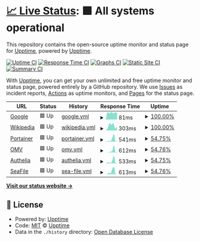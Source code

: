 # [📈 Live Status](https://upptime.github.io/upptime): <!--live status--> **🟩 All systems operational**

This repository contains the open-source uptime monitor and status page for [Upptime](https://upptime.js.org), powered by [Upptime](https://github.com/upptime/upptime).

[![Uptime CI](https://github.com/khadanja/upptime/workflows/Uptime%20CI/badge.svg)](https://github.com/khadanja/upptime/actions?query=workflow%3A%22Uptime+CI%22)
[![Response Time CI](https://github.com/khadanja/upptime/workflows/Response%20Time%20CI/badge.svg)](https://github.com/khadanja/upptime/actions?query=workflow%3A%22Response+Time+CI%22)
[![Graphs CI](https://github.com/khadanja/upptime/workflows/Graphs%20CI/badge.svg)](https://github.com/khadanja/upptime/actions?query=workflow%3A%22Graphs+CI%22)
[![Static Site CI](https://github.com/khadanja/upptime/workflows/Static%20Site%20CI/badge.svg)](https://github.com/khadanja/upptime/actions?query=workflow%3A%22Static+Site+CI%22)
[![Summary CI](https://github.com/khadanja/upptime/workflows/Summary%20CI/badge.svg)](https://github.com/khadanja/upptime/actions?query=workflow%3A%22Summary+CI%22)

With [Upptime](https://upptime.js.org), you can get your own unlimited and free uptime monitor and status page, powered entirely by a GitHub repository. We use [Issues](https://github.com/upptime/upptime/issues) as incident reports, [Actions](https://github.com/khadanja/upptime/actions) as uptime monitors, and [Pages](https://upptime.github.io/upptime) for the status page.

<!--start: status pages-->
<!-- This summary is generated by Upptime (https://github.com/upptime/upptime) -->
<!-- Do not edit this manually, your changes will be overwritten -->
<!-- prettier-ignore -->
| URL | Status | History | Response Time | Uptime |
| --- | ------ | ------- | ------------- | ------ |
| <img alt="" src="https://icons.duckduckgo.com/ip3/www.google.com.ico" height="13"> [Google](https://www.google.com) | 🟩 Up | [google.yml](https://github.com/khadanja/upptime/commits/HEAD/history/google.yml) | <details><summary><img alt="Response time graph" src="./graphs/google/response-time-week.png" height="20"> 81ms</summary><br><a href="https://khadanja.github.io/upptime/history/google"><img alt="Response time 81" src="https://img.shields.io/endpoint?url=https%3A%2F%2Fraw.githubusercontent.com%2Fkhadanja%2Fupptime%2FHEAD%2Fapi%2Fgoogle%2Fresponse-time.json"></a><br><a href="https://khadanja.github.io/upptime/history/google"><img alt="24-hour response time 81" src="https://img.shields.io/endpoint?url=https%3A%2F%2Fraw.githubusercontent.com%2Fkhadanja%2Fupptime%2FHEAD%2Fapi%2Fgoogle%2Fresponse-time-day.json"></a><br><a href="https://khadanja.github.io/upptime/history/google"><img alt="7-day response time 81" src="https://img.shields.io/endpoint?url=https%3A%2F%2Fraw.githubusercontent.com%2Fkhadanja%2Fupptime%2FHEAD%2Fapi%2Fgoogle%2Fresponse-time-week.json"></a><br><a href="https://khadanja.github.io/upptime/history/google"><img alt="30-day response time 81" src="https://img.shields.io/endpoint?url=https%3A%2F%2Fraw.githubusercontent.com%2Fkhadanja%2Fupptime%2FHEAD%2Fapi%2Fgoogle%2Fresponse-time-month.json"></a><br><a href="https://khadanja.github.io/upptime/history/google"><img alt="1-year response time 81" src="https://img.shields.io/endpoint?url=https%3A%2F%2Fraw.githubusercontent.com%2Fkhadanja%2Fupptime%2FHEAD%2Fapi%2Fgoogle%2Fresponse-time-year.json"></a></details> | <details><summary><a href="https://khadanja.github.io/upptime/history/google">100.00%</a></summary><a href="https://khadanja.github.io/upptime/history/google"><img alt="All-time uptime 100.00%" src="https://img.shields.io/endpoint?url=https%3A%2F%2Fraw.githubusercontent.com%2Fkhadanja%2Fupptime%2FHEAD%2Fapi%2Fgoogle%2Fuptime.json"></a><br><a href="https://khadanja.github.io/upptime/history/google"><img alt="24-hour uptime 100.00%" src="https://img.shields.io/endpoint?url=https%3A%2F%2Fraw.githubusercontent.com%2Fkhadanja%2Fupptime%2FHEAD%2Fapi%2Fgoogle%2Fuptime-day.json"></a><br><a href="https://khadanja.github.io/upptime/history/google"><img alt="7-day uptime 100.00%" src="https://img.shields.io/endpoint?url=https%3A%2F%2Fraw.githubusercontent.com%2Fkhadanja%2Fupptime%2FHEAD%2Fapi%2Fgoogle%2Fuptime-week.json"></a><br><a href="https://khadanja.github.io/upptime/history/google"><img alt="30-day uptime 100.00%" src="https://img.shields.io/endpoint?url=https%3A%2F%2Fraw.githubusercontent.com%2Fkhadanja%2Fupptime%2FHEAD%2Fapi%2Fgoogle%2Fuptime-month.json"></a><br><a href="https://khadanja.github.io/upptime/history/google"><img alt="1-year uptime 100.00%" src="https://img.shields.io/endpoint?url=https%3A%2F%2Fraw.githubusercontent.com%2Fkhadanja%2Fupptime%2FHEAD%2Fapi%2Fgoogle%2Fuptime-year.json"></a></details>
| <img alt="" src="https://icons.duckduckgo.com/ip3/en.wikipedia.org.ico" height="13"> [Wikipedia](https://en.wikipedia.org) | 🟩 Up | [wikipedia.yml](https://github.com/khadanja/upptime/commits/HEAD/history/wikipedia.yml) | <details><summary><img alt="Response time graph" src="./graphs/wikipedia/response-time-week.png" height="20"> 303ms</summary><br><a href="https://khadanja.github.io/upptime/history/wikipedia"><img alt="Response time 303" src="https://img.shields.io/endpoint?url=https%3A%2F%2Fraw.githubusercontent.com%2Fkhadanja%2Fupptime%2FHEAD%2Fapi%2Fwikipedia%2Fresponse-time.json"></a><br><a href="https://khadanja.github.io/upptime/history/wikipedia"><img alt="24-hour response time 303" src="https://img.shields.io/endpoint?url=https%3A%2F%2Fraw.githubusercontent.com%2Fkhadanja%2Fupptime%2FHEAD%2Fapi%2Fwikipedia%2Fresponse-time-day.json"></a><br><a href="https://khadanja.github.io/upptime/history/wikipedia"><img alt="7-day response time 303" src="https://img.shields.io/endpoint?url=https%3A%2F%2Fraw.githubusercontent.com%2Fkhadanja%2Fupptime%2FHEAD%2Fapi%2Fwikipedia%2Fresponse-time-week.json"></a><br><a href="https://khadanja.github.io/upptime/history/wikipedia"><img alt="30-day response time 303" src="https://img.shields.io/endpoint?url=https%3A%2F%2Fraw.githubusercontent.com%2Fkhadanja%2Fupptime%2FHEAD%2Fapi%2Fwikipedia%2Fresponse-time-month.json"></a><br><a href="https://khadanja.github.io/upptime/history/wikipedia"><img alt="1-year response time 303" src="https://img.shields.io/endpoint?url=https%3A%2F%2Fraw.githubusercontent.com%2Fkhadanja%2Fupptime%2FHEAD%2Fapi%2Fwikipedia%2Fresponse-time-year.json"></a></details> | <details><summary><a href="https://khadanja.github.io/upptime/history/wikipedia">100.00%</a></summary><a href="https://khadanja.github.io/upptime/history/wikipedia"><img alt="All-time uptime 100.00%" src="https://img.shields.io/endpoint?url=https%3A%2F%2Fraw.githubusercontent.com%2Fkhadanja%2Fupptime%2FHEAD%2Fapi%2Fwikipedia%2Fuptime.json"></a><br><a href="https://khadanja.github.io/upptime/history/wikipedia"><img alt="24-hour uptime 100.00%" src="https://img.shields.io/endpoint?url=https%3A%2F%2Fraw.githubusercontent.com%2Fkhadanja%2Fupptime%2FHEAD%2Fapi%2Fwikipedia%2Fuptime-day.json"></a><br><a href="https://khadanja.github.io/upptime/history/wikipedia"><img alt="7-day uptime 100.00%" src="https://img.shields.io/endpoint?url=https%3A%2F%2Fraw.githubusercontent.com%2Fkhadanja%2Fupptime%2FHEAD%2Fapi%2Fwikipedia%2Fuptime-week.json"></a><br><a href="https://khadanja.github.io/upptime/history/wikipedia"><img alt="30-day uptime 100.00%" src="https://img.shields.io/endpoint?url=https%3A%2F%2Fraw.githubusercontent.com%2Fkhadanja%2Fupptime%2FHEAD%2Fapi%2Fwikipedia%2Fuptime-month.json"></a><br><a href="https://khadanja.github.io/upptime/history/wikipedia"><img alt="1-year uptime 100.00%" src="https://img.shields.io/endpoint?url=https%3A%2F%2Fraw.githubusercontent.com%2Fkhadanja%2Fupptime%2FHEAD%2Fapi%2Fwikipedia%2Fuptime-year.json"></a></details>
| <img alt="" src="https://icons.duckduckgo.com/ip3/p.orionstark.tk.ico" height="13"> [Portainer](https://p.orionstark.tk) | 🟩 Up | [portainer.yml](https://github.com/khadanja/upptime/commits/HEAD/history/portainer.yml) | <details><summary><img alt="Response time graph" src="./graphs/portainer/response-time-week.png" height="20"> 541ms</summary><br><a href="https://khadanja.github.io/upptime/history/portainer"><img alt="Response time 541" src="https://img.shields.io/endpoint?url=https%3A%2F%2Fraw.githubusercontent.com%2Fkhadanja%2Fupptime%2FHEAD%2Fapi%2Fportainer%2Fresponse-time.json"></a><br><a href="https://khadanja.github.io/upptime/history/portainer"><img alt="24-hour response time 541" src="https://img.shields.io/endpoint?url=https%3A%2F%2Fraw.githubusercontent.com%2Fkhadanja%2Fupptime%2FHEAD%2Fapi%2Fportainer%2Fresponse-time-day.json"></a><br><a href="https://khadanja.github.io/upptime/history/portainer"><img alt="7-day response time 541" src="https://img.shields.io/endpoint?url=https%3A%2F%2Fraw.githubusercontent.com%2Fkhadanja%2Fupptime%2FHEAD%2Fapi%2Fportainer%2Fresponse-time-week.json"></a><br><a href="https://khadanja.github.io/upptime/history/portainer"><img alt="30-day response time 541" src="https://img.shields.io/endpoint?url=https%3A%2F%2Fraw.githubusercontent.com%2Fkhadanja%2Fupptime%2FHEAD%2Fapi%2Fportainer%2Fresponse-time-month.json"></a><br><a href="https://khadanja.github.io/upptime/history/portainer"><img alt="1-year response time 541" src="https://img.shields.io/endpoint?url=https%3A%2F%2Fraw.githubusercontent.com%2Fkhadanja%2Fupptime%2FHEAD%2Fapi%2Fportainer%2Fresponse-time-year.json"></a></details> | <details><summary><a href="https://khadanja.github.io/upptime/history/portainer">54.75%</a></summary><a href="https://khadanja.github.io/upptime/history/portainer"><img alt="All-time uptime 54.75%" src="https://img.shields.io/endpoint?url=https%3A%2F%2Fraw.githubusercontent.com%2Fkhadanja%2Fupptime%2FHEAD%2Fapi%2Fportainer%2Fuptime.json"></a><br><a href="https://khadanja.github.io/upptime/history/portainer"><img alt="24-hour uptime 54.75%" src="https://img.shields.io/endpoint?url=https%3A%2F%2Fraw.githubusercontent.com%2Fkhadanja%2Fupptime%2FHEAD%2Fapi%2Fportainer%2Fuptime-day.json"></a><br><a href="https://khadanja.github.io/upptime/history/portainer"><img alt="7-day uptime 54.75%" src="https://img.shields.io/endpoint?url=https%3A%2F%2Fraw.githubusercontent.com%2Fkhadanja%2Fupptime%2FHEAD%2Fapi%2Fportainer%2Fuptime-week.json"></a><br><a href="https://khadanja.github.io/upptime/history/portainer"><img alt="30-day uptime 54.75%" src="https://img.shields.io/endpoint?url=https%3A%2F%2Fraw.githubusercontent.com%2Fkhadanja%2Fupptime%2FHEAD%2Fapi%2Fportainer%2Fuptime-month.json"></a><br><a href="https://khadanja.github.io/upptime/history/portainer"><img alt="1-year uptime 54.75%" src="https://img.shields.io/endpoint?url=https%3A%2F%2Fraw.githubusercontent.com%2Fkhadanja%2Fupptime%2FHEAD%2Fapi%2Fportainer%2Fuptime-year.json"></a></details>
| <img alt="" src="https://icons.duckduckgo.com/ip3/orionstark.tk.ico" height="13"> [OMV](https://orionstark.tk) | 🟩 Up | [omv.yml](https://github.com/khadanja/upptime/commits/HEAD/history/omv.yml) | <details><summary><img alt="Response time graph" src="./graphs/omv/response-time-week.png" height="20"> 612ms</summary><br><a href="https://khadanja.github.io/upptime/history/omv"><img alt="Response time 612" src="https://img.shields.io/endpoint?url=https%3A%2F%2Fraw.githubusercontent.com%2Fkhadanja%2Fupptime%2FHEAD%2Fapi%2Fomv%2Fresponse-time.json"></a><br><a href="https://khadanja.github.io/upptime/history/omv"><img alt="24-hour response time 612" src="https://img.shields.io/endpoint?url=https%3A%2F%2Fraw.githubusercontent.com%2Fkhadanja%2Fupptime%2FHEAD%2Fapi%2Fomv%2Fresponse-time-day.json"></a><br><a href="https://khadanja.github.io/upptime/history/omv"><img alt="7-day response time 612" src="https://img.shields.io/endpoint?url=https%3A%2F%2Fraw.githubusercontent.com%2Fkhadanja%2Fupptime%2FHEAD%2Fapi%2Fomv%2Fresponse-time-week.json"></a><br><a href="https://khadanja.github.io/upptime/history/omv"><img alt="30-day response time 612" src="https://img.shields.io/endpoint?url=https%3A%2F%2Fraw.githubusercontent.com%2Fkhadanja%2Fupptime%2FHEAD%2Fapi%2Fomv%2Fresponse-time-month.json"></a><br><a href="https://khadanja.github.io/upptime/history/omv"><img alt="1-year response time 612" src="https://img.shields.io/endpoint?url=https%3A%2F%2Fraw.githubusercontent.com%2Fkhadanja%2Fupptime%2FHEAD%2Fapi%2Fomv%2Fresponse-time-year.json"></a></details> | <details><summary><a href="https://khadanja.github.io/upptime/history/omv">54.76%</a></summary><a href="https://khadanja.github.io/upptime/history/omv"><img alt="All-time uptime 54.76%" src="https://img.shields.io/endpoint?url=https%3A%2F%2Fraw.githubusercontent.com%2Fkhadanja%2Fupptime%2FHEAD%2Fapi%2Fomv%2Fuptime.json"></a><br><a href="https://khadanja.github.io/upptime/history/omv"><img alt="24-hour uptime 54.76%" src="https://img.shields.io/endpoint?url=https%3A%2F%2Fraw.githubusercontent.com%2Fkhadanja%2Fupptime%2FHEAD%2Fapi%2Fomv%2Fuptime-day.json"></a><br><a href="https://khadanja.github.io/upptime/history/omv"><img alt="7-day uptime 54.76%" src="https://img.shields.io/endpoint?url=https%3A%2F%2Fraw.githubusercontent.com%2Fkhadanja%2Fupptime%2FHEAD%2Fapi%2Fomv%2Fuptime-week.json"></a><br><a href="https://khadanja.github.io/upptime/history/omv"><img alt="30-day uptime 54.76%" src="https://img.shields.io/endpoint?url=https%3A%2F%2Fraw.githubusercontent.com%2Fkhadanja%2Fupptime%2FHEAD%2Fapi%2Fomv%2Fuptime-month.json"></a><br><a href="https://khadanja.github.io/upptime/history/omv"><img alt="1-year uptime 54.76%" src="https://img.shields.io/endpoint?url=https%3A%2F%2Fraw.githubusercontent.com%2Fkhadanja%2Fupptime%2FHEAD%2Fapi%2Fomv%2Fuptime-year.json"></a></details>
| <img alt="" src="https://icons.duckduckgo.com/ip3/au.orionstark.tk.ico" height="13"> [Authelia](https://au.orionstark.tk) | 🟩 Up | [authelia.yml](https://github.com/khadanja/upptime/commits/HEAD/history/authelia.yml) | <details><summary><img alt="Response time graph" src="./graphs/authelia/response-time-week.png" height="20"> 533ms</summary><br><a href="https://khadanja.github.io/upptime/history/authelia"><img alt="Response time 533" src="https://img.shields.io/endpoint?url=https%3A%2F%2Fraw.githubusercontent.com%2Fkhadanja%2Fupptime%2FHEAD%2Fapi%2Fauthelia%2Fresponse-time.json"></a><br><a href="https://khadanja.github.io/upptime/history/authelia"><img alt="24-hour response time 533" src="https://img.shields.io/endpoint?url=https%3A%2F%2Fraw.githubusercontent.com%2Fkhadanja%2Fupptime%2FHEAD%2Fapi%2Fauthelia%2Fresponse-time-day.json"></a><br><a href="https://khadanja.github.io/upptime/history/authelia"><img alt="7-day response time 533" src="https://img.shields.io/endpoint?url=https%3A%2F%2Fraw.githubusercontent.com%2Fkhadanja%2Fupptime%2FHEAD%2Fapi%2Fauthelia%2Fresponse-time-week.json"></a><br><a href="https://khadanja.github.io/upptime/history/authelia"><img alt="30-day response time 533" src="https://img.shields.io/endpoint?url=https%3A%2F%2Fraw.githubusercontent.com%2Fkhadanja%2Fupptime%2FHEAD%2Fapi%2Fauthelia%2Fresponse-time-month.json"></a><br><a href="https://khadanja.github.io/upptime/history/authelia"><img alt="1-year response time 533" src="https://img.shields.io/endpoint?url=https%3A%2F%2Fraw.githubusercontent.com%2Fkhadanja%2Fupptime%2FHEAD%2Fapi%2Fauthelia%2Fresponse-time-year.json"></a></details> | <details><summary><a href="https://khadanja.github.io/upptime/history/authelia">54.75%</a></summary><a href="https://khadanja.github.io/upptime/history/authelia"><img alt="All-time uptime 54.75%" src="https://img.shields.io/endpoint?url=https%3A%2F%2Fraw.githubusercontent.com%2Fkhadanja%2Fupptime%2FHEAD%2Fapi%2Fauthelia%2Fuptime.json"></a><br><a href="https://khadanja.github.io/upptime/history/authelia"><img alt="24-hour uptime 54.75%" src="https://img.shields.io/endpoint?url=https%3A%2F%2Fraw.githubusercontent.com%2Fkhadanja%2Fupptime%2FHEAD%2Fapi%2Fauthelia%2Fuptime-day.json"></a><br><a href="https://khadanja.github.io/upptime/history/authelia"><img alt="7-day uptime 54.75%" src="https://img.shields.io/endpoint?url=https%3A%2F%2Fraw.githubusercontent.com%2Fkhadanja%2Fupptime%2FHEAD%2Fapi%2Fauthelia%2Fuptime-week.json"></a><br><a href="https://khadanja.github.io/upptime/history/authelia"><img alt="30-day uptime 54.75%" src="https://img.shields.io/endpoint?url=https%3A%2F%2Fraw.githubusercontent.com%2Fkhadanja%2Fupptime%2FHEAD%2Fapi%2Fauthelia%2Fuptime-month.json"></a><br><a href="https://khadanja.github.io/upptime/history/authelia"><img alt="1-year uptime 54.75%" src="https://img.shields.io/endpoint?url=https%3A%2F%2Fraw.githubusercontent.com%2Fkhadanja%2Fupptime%2FHEAD%2Fapi%2Fauthelia%2Fuptime-year.json"></a></details>
| <img alt="" src="https://icons.duckduckgo.com/ip3/sf.orionstark.tk.ico" height="13"> [SeaFile](https://sf.orionstark.tk) | 🟩 Up | [sea-file.yml](https://github.com/khadanja/upptime/commits/HEAD/history/sea-file.yml) | <details><summary><img alt="Response time graph" src="./graphs/sea-file/response-time-week.png" height="20"> 613ms</summary><br><a href="https://khadanja.github.io/upptime/history/sea-file"><img alt="Response time 613" src="https://img.shields.io/endpoint?url=https%3A%2F%2Fraw.githubusercontent.com%2Fkhadanja%2Fupptime%2FHEAD%2Fapi%2Fsea-file%2Fresponse-time.json"></a><br><a href="https://khadanja.github.io/upptime/history/sea-file"><img alt="24-hour response time 613" src="https://img.shields.io/endpoint?url=https%3A%2F%2Fraw.githubusercontent.com%2Fkhadanja%2Fupptime%2FHEAD%2Fapi%2Fsea-file%2Fresponse-time-day.json"></a><br><a href="https://khadanja.github.io/upptime/history/sea-file"><img alt="7-day response time 613" src="https://img.shields.io/endpoint?url=https%3A%2F%2Fraw.githubusercontent.com%2Fkhadanja%2Fupptime%2FHEAD%2Fapi%2Fsea-file%2Fresponse-time-week.json"></a><br><a href="https://khadanja.github.io/upptime/history/sea-file"><img alt="30-day response time 613" src="https://img.shields.io/endpoint?url=https%3A%2F%2Fraw.githubusercontent.com%2Fkhadanja%2Fupptime%2FHEAD%2Fapi%2Fsea-file%2Fresponse-time-month.json"></a><br><a href="https://khadanja.github.io/upptime/history/sea-file"><img alt="1-year response time 613" src="https://img.shields.io/endpoint?url=https%3A%2F%2Fraw.githubusercontent.com%2Fkhadanja%2Fupptime%2FHEAD%2Fapi%2Fsea-file%2Fresponse-time-year.json"></a></details> | <details><summary><a href="https://khadanja.github.io/upptime/history/sea-file">54.76%</a></summary><a href="https://khadanja.github.io/upptime/history/sea-file"><img alt="All-time uptime 54.76%" src="https://img.shields.io/endpoint?url=https%3A%2F%2Fraw.githubusercontent.com%2Fkhadanja%2Fupptime%2FHEAD%2Fapi%2Fsea-file%2Fuptime.json"></a><br><a href="https://khadanja.github.io/upptime/history/sea-file"><img alt="24-hour uptime 54.76%" src="https://img.shields.io/endpoint?url=https%3A%2F%2Fraw.githubusercontent.com%2Fkhadanja%2Fupptime%2FHEAD%2Fapi%2Fsea-file%2Fuptime-day.json"></a><br><a href="https://khadanja.github.io/upptime/history/sea-file"><img alt="7-day uptime 54.76%" src="https://img.shields.io/endpoint?url=https%3A%2F%2Fraw.githubusercontent.com%2Fkhadanja%2Fupptime%2FHEAD%2Fapi%2Fsea-file%2Fuptime-week.json"></a><br><a href="https://khadanja.github.io/upptime/history/sea-file"><img alt="30-day uptime 54.76%" src="https://img.shields.io/endpoint?url=https%3A%2F%2Fraw.githubusercontent.com%2Fkhadanja%2Fupptime%2FHEAD%2Fapi%2Fsea-file%2Fuptime-month.json"></a><br><a href="https://khadanja.github.io/upptime/history/sea-file"><img alt="1-year uptime 54.76%" src="https://img.shields.io/endpoint?url=https%3A%2F%2Fraw.githubusercontent.com%2Fkhadanja%2Fupptime%2FHEAD%2Fapi%2Fsea-file%2Fuptime-year.json"></a></details>

<!--end: status pages-->

[**Visit our status website →**](https://upptime.github.io/upptime)

## 📄 License

- Powered by: [Upptime](https://github.com/upptime/upptime)
- Code: [MIT](./LICENSE) © [Upptime](https://upptime.js.org)
- Data in the `./history` directory: [Open Database License](https://opendatacommons.org/licenses/odbl/1-0/)
